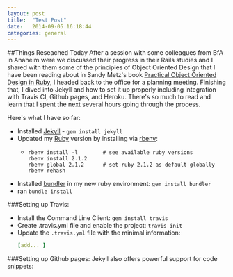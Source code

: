 ```yaml
---
layout: post
title:  "Test Post"
date:   2014-09-05 16:18:44
categories: general
---
```

##Things Reseached Today
After a session with some colleagues from BfA in Anaheim were we discussed their progress in their Rails studies and I shared with them some of the principles of Object Oriented Design that I have been reading about in Sandy Metz's book [Practical Object Oriented Design in Ruby](http://poodr.com/), I headed back to the office for a planning meeting. Finishing that, I dived into Jekyll and how to set it up properly including integration with Travis CI, Github pages, and Heroku. There's so much to read and learn that I spent the next several hours going through the process.

Here's what I have so far:
* Installed [Jekyll](http://jekyllrb.com/) - `gem install jekyll`
* Updated my [Ruby](ruby-lang.org) version by installing via [rbenv](https://github.com/sstephenson/rbenv):
  * ```
    rbenv install -l        # see available ruby versions
    rbenv install 2.1.2
    rbenv global 2.1.2      # set ruby 2.1.2 as default globally
    rbenv rehash
    ```
* Installed [bundler](bundler.io) in my new ruby environment: `gem install bundler`
* ran `bundle install`
  
###Setting up Travis:
* Install the Command Line Client: `gem install travis`
* Create .travis.yml file and enable the project: `travis init`
* Update the `.travis.yml` file with the minimal information:
  ``` YAML
  [add... ]
  ```

###Setting up Github pages:
Jekyll also offers powerful support for code snippets:

[jekyll]:      http://jekyllrb.com
[jekyll-gh]:   https://github.com/jekyll/jekyll
[jekyll-help]: https://github.com/jekyll/jekyll-help
